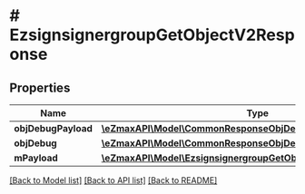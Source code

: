# # EzsignsignergroupGetObjectV2Response

## Properties

Name | Type | Description | Notes
------------ | ------------- | ------------- | -------------
**objDebugPayload** | [**\eZmaxAPI\Model\CommonResponseObjDebugPayload**](CommonResponseObjDebugPayload.md) |  |
**objDebug** | [**\eZmaxAPI\Model\CommonResponseObjDebug**](CommonResponseObjDebug.md) |  | [optional]
**mPayload** | [**\eZmaxAPI\Model\EzsignsignergroupGetObjectV2ResponseMPayload**](EzsignsignergroupGetObjectV2ResponseMPayload.md) |  |

[[Back to Model list]](../../README.md#models) [[Back to API list]](../../README.md#endpoints) [[Back to README]](../../README.md)
